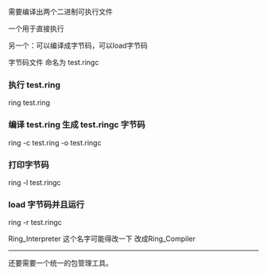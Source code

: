 
需要编译出两个二进制可执行文件

一个用于直接执行

另一个：可以编译成字节码，可以load字节码


字节码文件 命名为 test.ringc


### 执行 test.ring
ring test.ring


### 编译 test.ring 生成 test.ringc 字节码
ring -c test.ring -o test.ringc


### 打印字节码
ring -l test.ringc 


### load 字节码并且运行
ring -r test.ringc



Ring_Interpreter 这个名字可能得改一下 改成Ring_Compiler




-------

还要需要一个统一的包管理工具。
